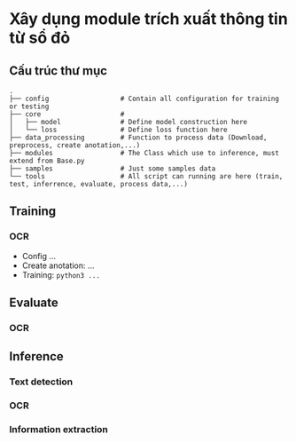 # Xây dụng module trích xuất thông tin từ sổ đỏ
## Cấu trúc thư mục
```
.
├── config                  # Contain all configuration for training or testing
├── core                    # 
│   ├── model               # Define model construction here
│   └── loss                # Define loss function here
├── data_processing         # Function to process data (Download, preprocess, create anotation,...) 
├── modules                 # The Class which use to inference, must extend from Base.py
├── samples                 # Just some samples data
└── tools                   # All script can running are here (train, test, inferrence, evaluate, process data,...)
```
## Training
### OCR
- Config ...
- Create anotation: ...
- Training: `python3 ...`
## Evaluate
### OCR
## Inference
### Text detection
### OCR
### Information extraction
